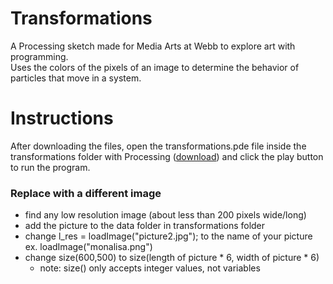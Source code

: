 # Transformations
A Processing sketch made for Media Arts at Webb to explore art with programming.\
Uses the colors of the pixels of an image to determine the behavior of particles that move in a system.
# Instructions
After downloading the files, open the transformations.pde file inside the transformations folder with Processing ([download](https://processing.org/download/)) and click the play button to run the program.
### Replace with a different image
* find any low resolution image (about less than 200 pixels wide/long)
* add the picture to the data folder in transformations folder
* change l_res = loadImage("picture2.jpg"); to the name of your picture ex. loadImage("monalisa.png")
* change size(600,500) to size(length of picture * 6, width of picture * 6)
    * note: size() only accepts integer values, not variables
